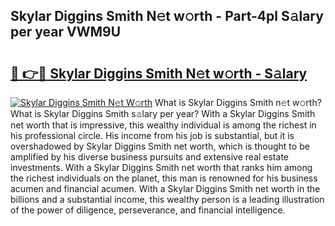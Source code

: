 ## Skylar Diggins Smith N𝚎t w𝚘rth - Part-4pl S𝚊lary per year VWM9U

# <h2><a href="http://gc3fz0o.nevu.top/?p=Skylar+Diggins+Smith">🔗 👉🔴 Skylar Diggins Smith N𝚎t w𝚘rth - S𝚊lary</a></h2>

[![Skylar Diggins Smith N𝚎t W𝚘rth](https://i.imgur.com/Oavwk0R.jpeg)](http://gc3fz0o.nevu.top/?p=Skylar+Diggins+Smith)
What is Skylar Diggins Smith n𝚎t w𝚘rth? What is Skylar Diggins Smith s𝚊lary per year?
With a Skylar Diggins Smith net worth that is impressive, this wealthy individual is among the richest in his professional circle. His income from his job is substantial, but it is overshadowed by Skylar Diggins Smith net worth, which is thought to be amplified by his diverse business pursuits and extensive real estate investments. With a Skylar Diggins Smith net worth that ranks him among the richest individuals on the planet, this man is renowned for his business acumen and financial acumen. With a Skylar Diggins Smith net worth in the billions and a substantial income, this wealthy person is a leading illustration of the power of diligence, perseverance, and financial intelligence.
